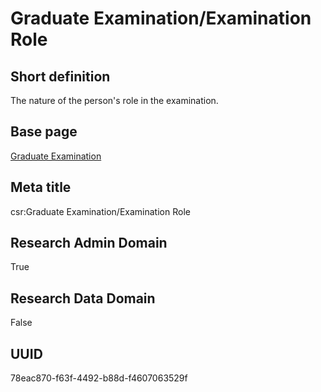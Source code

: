 # Graduate Examination/Examination Role
## Short definition
The nature of the person's role in the examination.
## Base page
[Graduate Examination](../../Objects/Graduate%20Examination.md)
## Meta title
csr:Graduate Examination/Examination Role
## Research Admin Domain
True
## Research Data Domain
False
## UUID
78eac870-f63f-4492-b88d-f4607063529f
